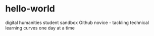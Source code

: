# hello-world
digital humanities student sandbox
Github novice - tackling technical learning curves one day at a time
